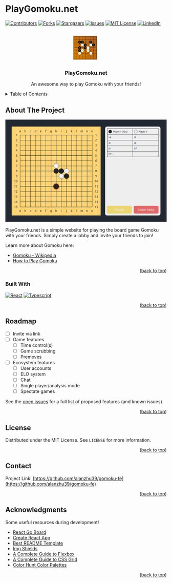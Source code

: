 <a name="readme-top"></a>

# PlayGomoku.net

<!-- PROJECT SHIELDS -->
<!--
*** I'm using markdown "reference style" links for readability.
*** Reference links are enclosed in brackets [ ] instead of parentheses ( ).
*** See the bottom of this document for the declaration of the reference variables
*** for contributors-url, forks-url, etc. This is an optional, concise syntax you may use.
*** https://www.markdownguide.org/basic-syntax/#reference-style-links
-->

[![Contributors][contributors-shield]][contributors-url]
[![Forks][forks-shield]][forks-url]
[![Stargazers][stars-shield]][stars-url]
[![Issues][issues-shield]][issues-url]
[![MIT License][license-shield]][license-url]
[![LinkedIn][linkedin-shield]][linkedin-url]

<!-- PROJECT LOGO -->
<br />
<div align="center">
  <a href="https://github.com/alanzhu39/rust-gomoku">
    <img src="images/logo.svg" alt="Logo" width="80" height="80">
  </a>

  <h3 align="center">PlayGomoku.net</h3>

  <p align="center">
    An awesome way to play Gomoku with your friends!
  </p>
</div>

<!-- TABLE OF CONTENTS -->
<details>
  <summary>Table of Contents</summary>
  <ol>
    <li>
      <a href="#about-the-project">About The Project</a>
      <ul>
        <li><a href="#built-with">Built With</a></li>
      </ul>
    </li>
    <!-- <li><a href="#usage">Usage</a></li> -->
    <li><a href="#roadmap">Roadmap</a></li>
    <li><a href="#license">License</a></li>
    <li><a href="#contact">Contact</a></li>
    <li><a href="#acknowledgments">Acknowledgments</a></li>
  </ol>
</details>

<!-- ABOUT THE PROJECT -->

## About The Project

[![PlayGomoku.net Screen Shot][product-screenshot]](https://www.playgomoku.net)

PlayGomoku.net is a simple website for playing the board game Gomoku with your friends. Simply create a lobby and invite your friends to join!

Learn more about Gomoku here:

- [Gomoku - Wikipedia](https://en.wikipedia.org/wiki/Gomoku)
- [How to Play Gomoku](https://www.wikihow.com/Play-Gomoku)

<p align="right">(<a href="#readme-top">back to top</a>)</p>

### Built With

[![React][react.js]][react-url]
[![Typescript][typescript]][react-url]

<p align="right">(<a href="#readme-top">back to top</a>)</p>

<!-- USAGE EXAMPLES -->

<!-- ## Usage

Use this space to show useful examples of how a project can be used. Additional screenshots, code examples and demos work well in this space. You may also link to more resources.

_For more examples, please refer to the [Documentation](https://example.com)_

<p align="right">(<a href="#readme-top">back to top</a>)</p> -->

<!-- ROADMAP -->

## Roadmap

- [ ] Invite via link
- [ ] Game features
  - [ ] Time control(s)
  - [ ] Game scrubbing
  - [ ] Premoves
- [ ] Ecosystem features
  - [ ] User accounts
  - [ ] ELO system
  - [ ] Chat
  - [ ] Single player/analysis mode
  - [ ] Spectate games

See the [open issues](https://github.com/alanzhu39/gomoku-fe/issues) for a full list of proposed features (and known issues).

<p align="right">(<a href="#readme-top">back to top</a>)</p>

<!-- LICENSE -->

## License

Distributed under the MIT License. See `LICENSE` for more information.

<p align="right">(<a href="#readme-top">back to top</a>)</p>

<!-- CONTACT -->

## Contact

Project Link: [https://github.com/alanzhu39/gomoku-fe](https://github.com/alanzhu39/gomoku-fe)

<p align="right">(<a href="#readme-top">back to top</a>)</p>

<!-- ACKNOWLEDGMENTS -->

## Acknowledgments

Some useful resources during development!

- [React Go Board](https://github.com/cjlarose/react-go)
- [Create React App](https://github.com/facebook/create-react-app)
- [Best README Template](https://github.com/othneildrew/Best-README-Template)
- [Img Shields](https://shields.io)
- [A Complete Guide to Flexbox](https://css-tricks.com/snippets/css/a-guide-to-flexbox/)
- [A Complete Guide to CSS Grid](https://css-tricks.com/snippets/css/complete-guide-grid/)
- [Color Hunt Color Palettes](https://colorhunt.co/)

<p align="right">(<a href="#readme-top">back to top</a>)</p>

<!-- MARKDOWN LINKS & IMAGES -->
<!-- https://www.markdownguide.org/basic-syntax/#reference-style-links -->

[contributors-shield]: https://img.shields.io/github/contributors/alanzhu39/gomoku-fe.svg?style=for-the-badge
[contributors-url]: https://github.com/alanzhu39/gomoku-fe/graphs/contributors
[forks-shield]: https://img.shields.io/github/forks/alanzhu39/gomoku-fe.svg?style=for-the-badge
[forks-url]: https://github.com/alanzhu39/gomoku-fe/network/members
[stars-shield]: https://img.shields.io/github/stars/alanzhu39/gomoku-fe.svg?style=for-the-badge
[stars-url]: https://github.com/alanzhu39/gomoku-fe/stargazers
[issues-shield]: https://img.shields.io/github/issues/alanzhu39/gomoku-fe.svg?style=for-the-badge
[issues-url]: https://github.com/alanzhu39/gomoku-fe/issues
[license-shield]: https://img.shields.io/github/license/alanzhu39/gomoku-fe.svg?style=for-the-badge
[license-url]: https://github.com/alanzhu39/gomoku-fe/blob/master/LICENSE
[linkedin-shield]: https://img.shields.io/badge/-LinkedIn-black.svg?style=for-the-badge&logo=linkedin&colorB=555
[linkedin-url]: https://www.linkedin.com/in/alan-z-55b308138/
[product-screenshot]: images/screenshot.png
[react.js]: https://img.shields.io/badge/React-20232A?style=for-the-badge&logo=react&logoColor=61DAFB
[react-url]: https://reactjs.org/
[typescript]: https://shields.io/badge/TypeScript-3178C6?logo=TypeScript&logoColor=FFF&style=for-the-badge
[typescript-url]: https://reactjs.org/
